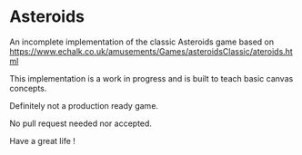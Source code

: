 # Asteroids
An incomplete implementation of the classic Asteroids game based on https://www.echalk.co.uk/amusements/Games/asteroidsClassic/ateroids.html

This implementation is a work in progress and is built to teach basic canvas concepts. 

Definitely not a production ready game.

No pull request needed nor accepted.

Have a great life !
